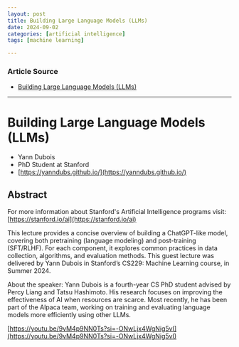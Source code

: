 ```yaml
---
layout: post
title: Building Large Language Models (LLMs)
date: 2024-09-02
categories: [artificial intelligence]
tags: [machine learning]

---
```


### Article Source


* [Building Large Language Models (LLMs)](https://www.youtube.com/watch?v=9vM4p9NN0Ts)

---



# Building Large Language Models (LLMs)

* Yann Dubois
* PhD Student at Stanford
* [https://yanndubs.github.io/](https://yanndubs.github.io/)

## Abstract

For more information about Stanford's Artificial Intelligence programs visit: [https://stanford.io/ai](https://stanford.io/ai)

This lecture provides a concise overview of building a ChatGPT-like model, covering both pretraining (language modeling) and post-training (SFT/RLHF). For each component, it explores common practices in data collection, algorithms, and evaluation methods. This guest lecture was delivered by Yann Dubois in Stanford’s CS229: Machine Learning course, in Summer 2024.


About the speaker: Yann Dubois is a fourth-year CS PhD student advised by Percy Liang and Tatsu Hashimoto. His research focuses on improving the effectiveness of AI when resources are scarce. Most recently, he has been part of the Alpaca team, working on training and evaluating language models more efficiently using other LLMs.

[https://youtu.be/9vM4p9NN0Ts?si=-ONwLjx4WgNig5vI](https://youtu.be/9vM4p9NN0Ts?si=-ONwLjx4WgNig5vI)